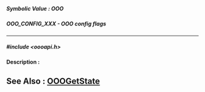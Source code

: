 ##### Symbolic Value : OOO
##### OOO_CONFIG_XXX - OOO config flags
---
##### #include <oooapi.h>
**Description :**

**See Also :**
[OOOGetState](D:/md_files/OOOGetState.md)
---
